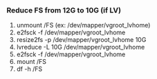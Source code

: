 ### Reduce FS from 12G to 10G (if LV)
1. unmount /FS (ex: /dev/mapper/vgroot_lvhome)
2. e2fsck -f /dev/mapper/vgroot_lvhome
3. resize2fs -p /dev/mapper/vgroot_lvhome 10G
4. lvreduce -L 10G /dev/mapper/vgroot_lvhome
5. e2fsck -f /dev/mapper/vgroot_lvhome
6. mount /FS
7. df -h /FS
